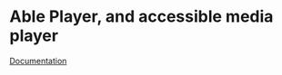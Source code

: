 # Able Player, and accessible media player

[Documentation](https://ableplayer.github.io/ableplayer/)
